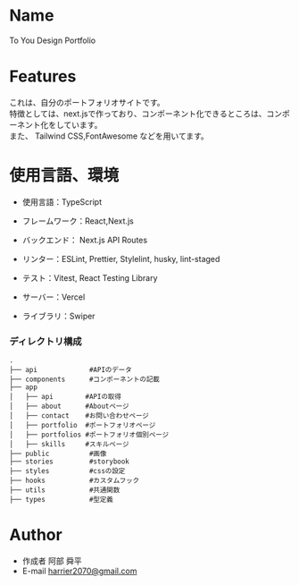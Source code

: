 
# Name 

To You Design Portfolio

# Features
 これは、自分のポートフォリオサイトです。<br>
 特徴としては、next.jsで作っており、コンポーネント化できるところは、コンポーネント化をしています。<br>
 また、 Tailwind CSS,FontAwesome などを用いてます。

# 使用言語、環境

- 使用言語：TypeScript

- フレームワーク：React,Next.js

- バックエンド： Next.js API Routes

- リンター：ESLint, Prettier, Stylelint, husky, lint-staged

- テスト：Vitest, React Testing Library

- サーバー：Vercel

- ライブラリ：Swiper
 
### ディレクトリ構成

```
.
├── api             #APIのデータ
├── components      #コンポーネントの記載
├── app
│   ├── api        #APIの取得
│   ├── about      #Aboutページ
│   ├── contact    #お問い合わせページ
│   ├── portfolio  #ポートフォリオページ
│   ├── portfolios #ポートフォリオ個別ページ
│   ├── skills     #スキルページ
├── public          #画像
├── stories         #storybook
├── styles          #cssの設定
├── hooks           #カスタムフック
├── utils           #共通関数
├── types           #型定義
```
 
# Author
 
* 作成者 阿部 舜平
* E-mail harrier2070@gmail.com
